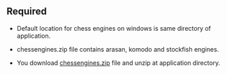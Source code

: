 ## Required

- Default location for chess engines on windows is same directory of application.

- chessengines.zip file contains arasan, komodo and stockfish engines.

- You download [chessengines.zip](https://github.com/AKKPP/1.4.6-ChessCoin032-with-chess-engines/raw/main/chessengines/windows/chessengines.zip?download=) file and unzip at application directory.




